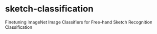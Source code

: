 # sketch-classification
Finetuning ImageNet Image Classifiers for Free-hand Sketch Recognition Classification